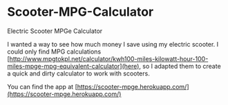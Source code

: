 # Scooter-MPG-Calculator

Electric Scooter MPGe Calculator

I wanted a way to see how much money I save using my electric scooter. I could only find MPG calculations [http://www.mpgtokpl.net/calculator/kwh100-miles-kilowatt-hour-100-miles-mpge-mpg-equivalent-calculator](here), so I adapted them to create a quick and dirty calculator to work with scooters.

You can find the app at [https://scooter-mpge.herokuapp.com/](https://scooter-mpge.herokuapp.com/)
